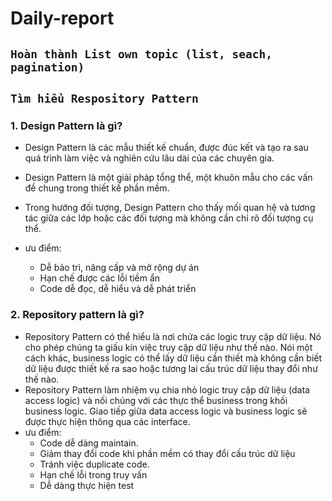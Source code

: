 # Daily-report
## `Hoàn thành List own topic (list, seach, pagination)`

## `Tìm hiểu Respository Pattern`

### 1. Design Pattern là gì?
- Design Pattern là các mẫu thiết kế chuẩn, được đúc kết và tạo ra sau quá trình làm việc và nghiên cứu lâu dài của các chuyên gia.

- Design Pattern là một giải pháp tổng thể, một khuôn mẫu cho các vấn đề chung trong thiết kế phần mềm.

- Trong hướng đối tượng, Design Pattern cho thấy mối quan hệ và tương tác giữa các lớp hoặc các đối tượng mà không cần chỉ rõ đối tượng cụ thể.

- ưu điểm: 
  - Dễ bảo trì, nâng cấp và mở rộng dự án
  - Hạn chế được các lỗi tiềm ẩn
  - Code dễ đọc, dễ hiểu và dễ phát triển
### 2. Repository pattern là gì?

- Repository Pattern có thể hiểu là nơi chứa các logic truy cập dữ liệu. Nó cho phép chúng ta giấu kín việc truy cập dữ liệu như thế nào. Nói một cách khác, business logic có thể lấy dữ liệu cần thiết mà không cần biết dữ liệu được thiết kế ra sao hoặc tương lai cấu trúc dữ liệu thay đổi như thế nào.
- Repository Pattern làm nhiệm vụ chia nhỏ logic truy cập dữ liệu (data access logic) và nối chúng với các thực thể business trong khối business logic. Giao tiếp giữa data access logic và business logic sẽ được thực hiện thông qua các interface.
- ưu điểm: 
  - Code dễ dàng maintain.
  - Giảm thay đổi code khi phần mềm có thay đổi cấu trúc dữ liệu
  - Tránh việc duplicate code.
  - Hạn chế lỗi trong truy vấn
  - Dễ dàng thực hiện test
